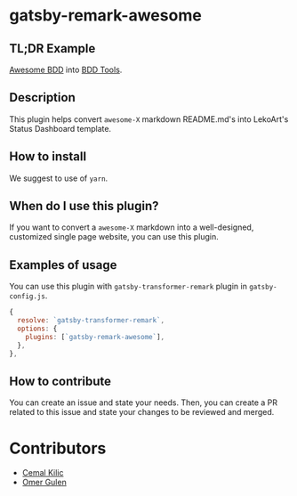 # gatsby-remark-awesome

## TL;DR Example
[Awesome BDD](https://github.com/omergulen/awesome-bdd) into [BDD Tools](https://bdd.tools).

## Description

This plugin helps convert `awesome-X` markdown README.md's into LekoArt's Status Dashboard template.

## How to install

We suggest to use of `yarn`.

## When do I use this plugin?

If you want to convert a `awesome-X` markdown into a well-designed, customized single page website, you can use this plugin.

## Examples of usage

You can use this plugin with `gatsby-transformer-remark` plugin in `gatsby-config.js`.

```js
{
  resolve: `gatsby-transformer-remark`,
  options: {
    plugins: [`gatsby-remark-awesome`],
  },
},
```

## How to contribute

You can create an issue and state your needs. Then, you can create a PR related to this issue and state your changes to be reviewed and merged.

# Contributors

- [Cemal Kilic](https://github.com/cemalkilic)
- [Omer Gulen](https://github.com/omergulen)
